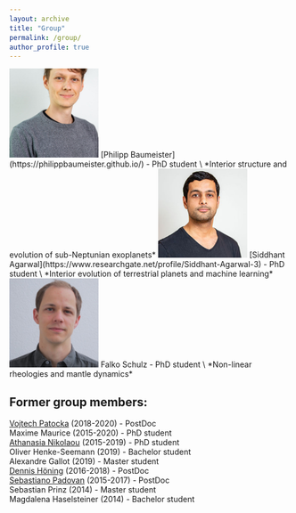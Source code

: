 ```yaml
---
layout: archive
title: "Group"
permalink: /group/
author_profile: true
---
```



<img src="../images/philipp.jpg" alt="" width="160"/>  
[Philipp Baumeister](https://philippbaumeister.github.io/) - PhD student \
*Interior structure and evolution of sub-Neptunian exoplanets*

<img src="../images/sid.jpg" alt="" width="160"/>  
[Siddhant Agarwal](https://www.researchgate.net/profile/Siddhant-Agarwal-3) - PhD student \
*Interior evolution of terrestrial planets and machine learning*

<img src="../images/falko.jpg" alt="" width="160"/>  
Falko Schulz - PhD student \
*Non-linear rheologies and mantle dynamics*

## Former group members:

[Vojtech Patocka](http://geo.mff.cuni.cz/~patocka/)  (2018-2020) - PostDoc \
Maxime Maurice (2015-2020) - PhD student \
[Athanasia Nikolaou](https://www.researchgate.net/profile/Athanasia_Nikolaou) (2015-2019) - PhD student \
Oliver Henke-Seemann (2019) - Bachelor student \
Alexandre Gallot (2019) - Master student \
[Dennis Höning](http://www.dhoening.de/) (2016-2018) - PostDoc \
[Sebastiano Padovan](https://www.researchgate.net/profile/Sebastiano_Padovan) (2015-2017) - PostDoc \
Sebastian Prinz (2014) - Master student \
Magdalena Haselsteiner (2014) - Bachelor student
